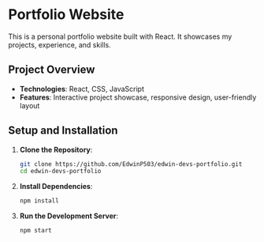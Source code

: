 # Portfolio Website

This is a personal portfolio website built with React. It showcases my projects, experience, and skills.

## Project Overview

- **Technologies**: React, CSS, JavaScript
- **Features**: Interactive project showcase, responsive design, user-friendly layout

## Setup and Installation

1. **Clone the Repository**:
   ```bash
   git clone https://github.com/EdwinP503/edwin-devs-portfolio.git
   cd edwin-devs-portfolio

2. **Install Dependencies**:
   ```bash
   npm install

4. **Run the Development Server**:
   ```bash
   npm start
